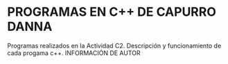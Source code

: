# PROGRAMAS EN C++ DE CAPURRO DANNA 
Programas realizados en la Actividad C2. Descripción y funcionamiento de cada progama c++.
INFORMACIÓN DE AUTOR
